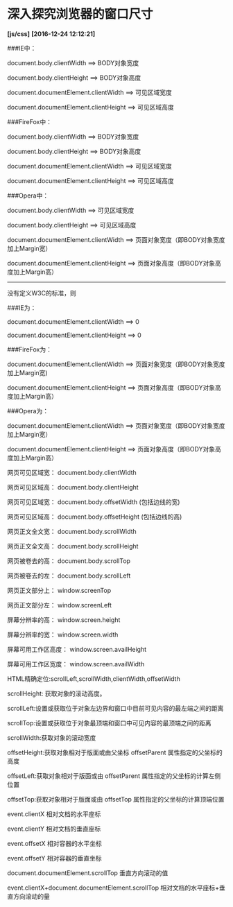 # 深入探究浏览器的窗口尺寸
**[js/css]**   **[2016-12-24 12:12:21]**


###IE中： 

document.body.clientWidth ==> BODY对象宽度  

document.body.clientHeight ==> BODY对象高度  

document.documentElement.clientWidth ==> 可见区域宽度    

document.documentElement.clientHeight ==> 可见区域高度   


###FireFox中：  

document.body.clientWidth ==> BODY对象宽度   

document.body.clientHeight ==> BODY对象高度   

document.documentElement.clientWidth ==> 可见区域宽度    

document.documentElement.clientHeight ==> 可见区域高度       

###Opera中：  

document.body.clientWidth ==> 可见区域宽度   

document.body.clientHeight ==> 可见区域高度   

document.documentElement.clientWidth ==> 页面对象宽度（即BODY对象宽度加上Margin宽）    

document.documentElement.clientHeight ==> 页面对象高度（即BODY对象高度加上Margin高）    

***

没有定义W3C的标准，则   
   
###IE为：   

document.documentElement.clientWidth ==> 0    

document.documentElement.clientHeight ==> 0   


###FireFox为：  

document.documentElement.clientWidth ==> 页面对象宽度（即BODY对象宽度加上Margin宽)    

document.documentElement.clientHeight ==> 页面对象高度（即BODY对象高度加上Margin高）   
    

###Opera为：   

document.documentElement.clientWidth ==> 页面对象宽度（即BODY对象宽度加上Margin宽）   

document.documentElement.clientHeight ==> 页面对象高度（即BODY对象高度加上Margin高）    

网页可见区域宽： document.body.clientWidth   

网页可见区域高： document.body.clientHeight    

网页可见区域宽： document.body.offsetWidth (包括边线的宽)   

网页可见区域高： document.body.offsetHeight (包括边线的高)    

网页正文全文宽： document.body.scrollWidth    

网页正文全文高： document.body.scrollHeight    

网页被卷去的高： document.body.scrollTop   

网页被卷去的左： document.body.scrollLeft    

网页正文部分上： window.screenTop    

网页正文部分左： window.screenLeft    

屏幕分辨率的高： window.screen.height    

屏幕分辨率的宽： window.screen.width    

屏幕可用工作区高度： window.screen.availHeight     

屏幕可用工作区宽度： window.screen.availWidth    

HTML精确定位:scrollLeft,scrollWidth,clientWidth,offsetWidth   

scrollHeight: 获取对象的滚动高度。   

scrollLeft:设置或获取位于对象左边界和窗口中目前可见内容的最左端之间的距离    

scrollTop:设置或获取位于对象最顶端和窗口中可见内容的最顶端之间的距离    

scrollWidth:获取对象的滚动宽度    

offsetHeight:获取对象相对于版面或由父坐标 offsetParent 属性指定的父坐标的高度     

offsetLeft:获取对象相对于版面或由 offsetParent 属性指定的父坐标的计算左侧位置     

offsetTop:获取对象相对于版面或由 offsetTop 属性指定的父坐标的计算顶端位置     

event.clientX 相对文档的水平座标    

event.clientY 相对文档的垂直座标     

event.offsetX 相对容器的水平坐标    

event.offsetY 相对容器的垂直坐标    

document.documentElement.scrollTop 垂直方向滚动的值    

event.clientX+document.documentElement.scrollTop 相对文档的水平座标+垂直方向滚动的量 
